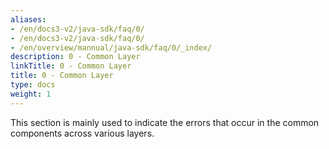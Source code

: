 ```yaml
---
aliases:
- /en/docs3-v2/java-sdk/faq/0/
- /en/docs3-v2/java-sdk/faq/0/
- /en/overview/mannual/java-sdk/faq/0/_index/
description: 0 - Common Layer
linkTitle: 0 - Common Layer
title: 0 - Common Layer
type: docs
weight: 1
---
```







This section is mainly used to indicate the errors that occur in the common components across various layers.

